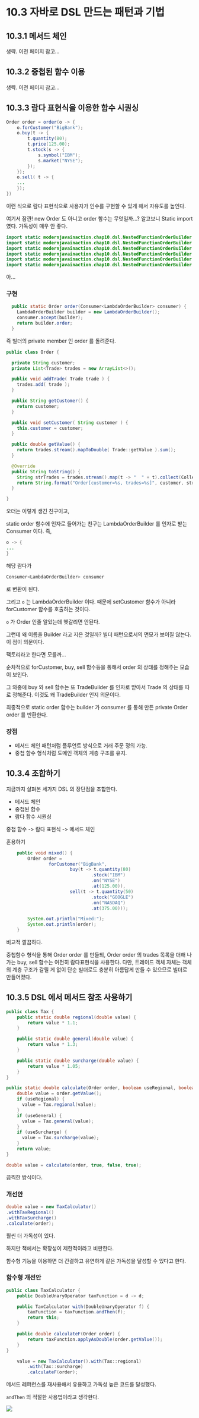 # 10.3 자바로 DSL 만드는 패턴과 기법

## 10.3.1 메서드 체인

생략. 이전 페이지 참고…

## 10.3.2 중첩된 함수 이용

생략. 이전 페이지 참고…

## 10.3.3 람다 표현식을 이용한 함수 시퀀싱

```java
Order order = order(o -> {
	o.forCustomer("BigBank");
	o.buy(t -> {
		t.quantity(80);
		t.price(125.00);
		t.stock(s -> {
			s.symbol("IBM");
			s.market("NYSE");
		});
	});
	o.sell( t -> {
	...
	});
})
```

이런 식으로 람다 표현식으로 사용자가 인수를 구현할 수 있게 해서 자유도를 높인다.

여기서 잠깐! new Order 도 아니고 order 함수는 무엇일까…? 알고보니 Static import 였다. 가독성이 매우 안 좋다.

```java
import static modernjavainaction.chap10.dsl.NestedFunctionOrderBuilder.at;
import static modernjavainaction.chap10.dsl.NestedFunctionOrderBuilder.buy;
import static modernjavainaction.chap10.dsl.NestedFunctionOrderBuilder.on;
import static modernjavainaction.chap10.dsl.NestedFunctionOrderBuilder.order;
import static modernjavainaction.chap10.dsl.NestedFunctionOrderBuilder.sell;
import static modernjavainaction.chap10.dsl.NestedFunctionOrderBuilder.stock;
```

아…

### 구현

```java
  public static Order order(Consumer<LambdaOrderBuilder> consumer) {
    LambdaOrderBuilder builder = new LambdaOrderBuilder();
    consumer.accept(builder);
    return builder.order;
  }
```

즉 빌더의 private member 인 order 를 돌려준다.

```java
public class Order {

  private String customer;
  private List<Trade> trades = new ArrayList<>();

  public void addTrade( Trade trade ) {
    trades.add( trade );
  }

  public String getCustomer() {
    return customer;
  }

  public void setCustomer( String customer ) {
    this.customer = customer;
  }

  public double getValue() {
    return trades.stream().mapToDouble( Trade::getValue ).sum();
  }

  @Override
  public String toString() {
    String strTrades = trades.stream().map(t -> "  " + t).collect(Collectors.joining("\n", "[\n", "\n]"));
    return String.format("Order[customer=%s, trades=%s]", customer, strTrades);
  }

}

```

오더는 이렇게 생긴 친구이고,

static order 함수에 인자로 들어가는 친구는 LambdaOrderBuilder 를 인자로 받는 Consumer 이다. 즉,

```java
o -> {
...
}
```

해당 람다가

```java
Consumer<LambdaOrderBuilder> consumer
```

로 변환이 된다.

그리고 `o` 는 LambdaOrderBuilder 이다. 때문에 setCustomer 함수가 아니라 forCustomer 함수를 호출하는 것이다.

`o` 가 Order 인줄 알았는데 헷갈리면 안된다.

그런데 왜 이름을 Builder 라고 지은 것일까? 빌더 패턴으로서의 면모가 보이질 않는다. 이 점이 의문이다.

팩토리라고 한다면 모를까…

순차적으로 forCustomer, buy, sell 함수등을 통해서 order 의 상태를 정해주는 모습이 보인다.

그 와중에 buy 와 sell 함수는 또 TradeBuilder 를 인자로 받아서 Trade 의 상태를 따로 정해준다.
이것도 왜 TradeBuilder 인지 의문이다.

최종적으로 static order 함수는 builder 가 consumer 를 통해 만든 private Order order 를 반환한다.

### 장점

- 메서드 체인 패턴처럼 플루언트 방식으로 거래 주문 정의 가능.
- 중첩 함수 형식처럼 도메인 객체의 계층 구조를 유지.

## 10.3.4 조합하기

지금까지 살펴본 세가지 DSL 의 장단점을 조합한다.

- 메서드 체인
- 중첩된 함수
- 람다 함수 시퀀싱

중첩 함수 -> 람다 표현식 -> 메서드 체인

혼용하기

```java
    public void mixed() {
        Order order =
                forCustomer("BigBank",
                        buy(t -> t.quantity(80)
                                .stock("IBM")
                                .on("NYSE")
                                .at(125.00)),
                        sell(t -> t.quantity(50)
                                .stock("GOOGLE")
                                .on("NASDAQ")
                                .at(375.00)));

        System.out.println("Mixed:");
        System.out.println(order);
    }
```

비교적 깔끔하다.

중첩함수 형식을 통해 Order order 를 만들되, Order order 의 trades 목록을 더해 나가는 buy, sell 함수는 여전히 람다표현식을 사용한다. 다만, 트레이드 객체 자체는 객체의 계층 구조가 갈릴 게 없이 단순 빌더로도 충분히 아름답게 만들 수 있으므로 빌더로 만들어졌다.

## 10.3.5 DSL 에서 메서드 참조 사용하기

```java
public class Tax {
	public static double regional(double value) {
		return value * 1.1;
	}

	public static double general(double value) {
		return value * 1.3;
	}

	public static double surcharge(double value) {
		return value * 1.05;
	}
}
```

```java
public static double calculate(Order order, boolean useRegional, boolean useGeneral, boolean useSurcharge) {
    double value = order.getValue();
    if (useRegional) {
      value = Tax.regional(value);
    }
    if (useGeneral) {
      value = Tax.general(value);
    }
    if (useSurcharge) {
      value = Tax.surcharge(value);
    }
    return value;
}
```

```java
double value = calculate(order, true, false, true);
```

끔찍한 방식이다.

### 개선안

```java
double value = new TaxCalculator()
.withTaxRegional()
.withTaxSurcharge()
.calculate(order);
```

훨씬 더 가독성이 있다.

하지만 책에서는 확장성이 제한적이라고 비판한다.

함수형 기능을 이용하면 더 간결하고 유연하게 같은 가독성을 달성할 수 있다고 한다.

### 함수형 개선안

```java
public class TaxCalculator {
    public DoubleUnaryOperator taxFunction = d -> d;

    public TaxCalculator with(DoubleUnaryOperator f) {
	    taxFunction = taxFunction.andThen(f);
	    return this;
    }

    public double calculateF(Order order) {
	    return taxFunction.applyAsDouble(order.getValue());
    }
}
```

```java
    value = new TaxCalculator().with(Tax::regional)
        .with(Tax::surcharge)
        .calculateF(order);
```

메서드 레퍼런스를 재사용해서 유용하고 가독성 높은 코드를 달성했다.

`andThen` 의 적절한 사용법이라고 생각한다.

![](attachments/Pasted%20image%2020230622172754.png)

